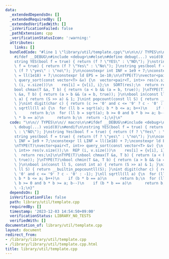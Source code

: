 ```yaml
---
data:
  _extendedDependsOn: []
  _extendedRequiredBy: []
  _extendedVerifiedWith: []
  _isVerificationFailed: false
  _pathExtension: cpp
  _verificationStatusIcon: ':warning:'
  attributes:
    links: []
  bundledCode: "#line 1 \"library/util/template.cpp\"\n\n\n// TYPES\n\n// macro\n\n\
    #ifdef __DEBUG\n#include <debug>\n#else\n#define debug(...) void(0)\n#endif\n\n\
    string YES(bool f = true) { return (f ? \"YES\" : \"NO\"); }\nstring Yes(bool\
    \ f = true) { return (f ? \"Yes\" : \"No\"); }\nstring yes(bool f = true) { return\
    \ (f ? \"yes\" : \"no\"); }\n\nconstexpr int INF = 1e9 + 7;\nconstexpr ll LINF\
    \ = ll(1e18) + 7;\nconstexpr ld EPS = 1e-10;\n\nTYPE(T)\nvector<pair<T, int>>\
    \ query_sort(const vector<T> &v) {\n  vector<pair<T, int>> res(v.size());\n  REP\
    \ (i, v.size())\n    res[i] = {v[i], i};\n  SORT(res);\n  return res;\n}\n\nTYPE(T)\n\
    bool chmax(T &a, T b) { return (a < b && (a = b, true)); }\nTYPE(T)\nbool chmin(T\
    \ &a, T b) { return (a > b && (a = b, true)); }\n\nbool in(const ll S, const int\
    \ a) { return (S >> a) & 1; }\nint popcount(const ll S) { return __builtin_popcountll(S);\
    \ }\nint digit(char c) { return (c >= '0' and c <= '9' ? c - '0' : -1); }\nll\
    \ sqrtll(ll a) {\n  for (ll b = sqrt(a); b * b <= a; b++)\n    if (b * b == a)\n\
    \      return b;\n  for (ll b = sqrt(a); b >= 0 and b * b >= a; b--)\n    if (b\
    \ * b == a)\n      return b;\n  return -1;\n}\n"
  code: "\n\n// TYPES\n\n// macro\n\n#ifdef __DEBUG\n#include <debug>\n#else\n#define\
    \ debug(...) void(0)\n#endif\n\nstring YES(bool f = true) { return (f ? \"YES\"\
    \ : \"NO\"); }\nstring Yes(bool f = true) { return (f ? \"Yes\" : \"No\"); }\n\
    string yes(bool f = true) { return (f ? \"yes\" : \"no\"); }\n\nconstexpr int\
    \ INF = 1e9 + 7;\nconstexpr ll LINF = ll(1e18) + 7;\nconstexpr ld EPS = 1e-10;\n\
    \nTYPE(T)\nvector<pair<T, int>> query_sort(const vector<T> &v) {\n  vector<pair<T,\
    \ int>> res(v.size());\n  REP (i, v.size())\n    res[i] = {v[i], i};\n  SORT(res);\n\
    \  return res;\n}\n\nTYPE(T)\nbool chmax(T &a, T b) { return (a < b && (a = b,\
    \ true)); }\nTYPE(T)\nbool chmin(T &a, T b) { return (a > b && (a = b, true));\
    \ }\n\nbool in(const ll S, const int a) { return (S >> a) & 1; }\nint popcount(const\
    \ ll S) { return __builtin_popcountll(S); }\nint digit(char c) { return (c >=\
    \ '0' and c <= '9' ? c - '0' : -1); }\nll sqrtll(ll a) {\n  for (ll b = sqrt(a);\
    \ b * b <= a; b++)\n    if (b * b == a)\n      return b;\n  for (ll b = sqrt(a);\
    \ b >= 0 and b * b >= a; b--)\n    if (b * b == a)\n      return b;\n  return\
    \ -1;\n}"
  dependsOn: []
  isVerificationFile: false
  path: library/util/template.cpp
  requiredBy: []
  timestamp: '2023-12-03 14:54:50+09:00'
  verificationStatus: LIBRARY_NO_TESTS
  verifiedWith: []
documentation_of: library/util/template.cpp
layout: document
redirect_from:
- /library/library/util/template.cpp
- /library/library/util/template.cpp.html
title: library/util/template.cpp
---
```

